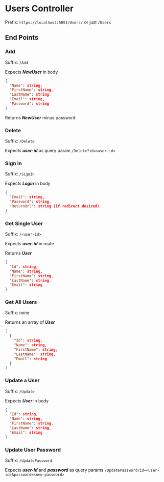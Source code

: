 # Users Controller

Prefix: `https://localhost:5001/Users/` or just `/Users`

## End Points

### Add

Suffix: `/Add`

Expects **_NewUser_** in body

```json
{
  "Name": string,
  "FirstName": string,
  "LastName": string,
  "Email": string,
  "Password": string
}
```

Returns **_NewUser_** minus password

### Delete

Suffix: `/Delete`

Expects **_user-id_** as query param `/Delete?id=<user-id>`

### Sign In

Suffix: `/SignIn`

Expects **_Login_** in body

```json
{
  "Email": string,
  "Password": string,
  "ReturnUrl": string (if redirect desired)
}
```

### Get Single User

Suffix: `/<user-id>`

Expects **_user-id_** in route

Returns **_User_**

```json
{
  "Id": string,
  "Name": string,
  "FirstName": string,
  "LastName": string,
  "Email": string
}
```

### Get All Users

Suffix: _none_

Returns an array of **_User_**

```json
[
  {
    "Id": string,
    "Name": string,
    "FirstName": string,
    "LastName": string,
    "Email": string
  }
]
```

### Update a User

Suffix: `/Update`

Expects **_User_** in body

```json
{
  "Id": string,
  "Name": string,
  "FirstName": string,
  "LastName": string,
  "Email": string
}
```

### Update User Password

Suffix: `/UpdatePassword`

Expects **_user-id_** and **_password_** as query params `/UpdatePassword?id=<user-id>&password=<new-password>`
